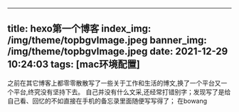 
---
title: hexo第一个博客
index_img: /img/theme/topbgvImage.jpeg
banner_img: /img/theme/topbgvImage.jpeg
date: 2021-12-29 10:24:03
tags: [mac环境配置]
---
之前在其它博客上都零零散散写了一些关于工作和生活的博文,换了一个平台又一个平台,终究没有坚持下去。
自己并没有什么文采,还经常打错别字；发现写了是给自己看、回忆的不如直接在手机的备忘录里面随便写写得了；
在bowang
